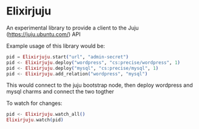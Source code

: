 # Elixirjuju

An experimental library to provide a client to the Juju (https://juju.ubuntu.com/) API

Example usage of this library  would be:
```elixir
pid = Elixirjuju.start("url", "admin-secret")
pid <- Elixirjuju.deploy("wordpress", "cs:precise/wordpress", 1)
pid <- Elixirjuju.deploy("mysql", "cs:precise/mysql", 1)        
pid <- Elixirjuju.add_relation("wordpress", "mysql")
```
This would connect to the juju bootstrap node, then deploy wordpress and mysql charms and connect the two togther

To watch for changes:
```elixir
pid <- Elixirjuju.watch_all()
Elixirjuju.watch(pid)
```
